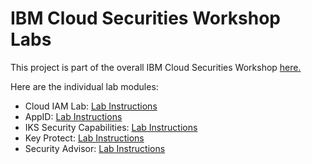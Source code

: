 # IBM Cloud Securities Workshop Labs

This project is part of the overall IBM Cloud Securities Workshop [here.](https://github.ibm.com/moh-workshop/moh-workshop)

Here are the individual lab modules:

* Cloud IAM Lab: [Lab Instructions](./CloudIAM/README.md)
* AppID: [Lab Instructions](./AppID/README.md)
* IKS Security Capabilities: [Lab Instructions](./IKSSecurityCapabilities/README.md)
* Key Protect: [Lab Instructions](./KeyProtect/README.md)
* Security Advisor: [Lab Instructions](./SecurityAdvisor/README.md)


